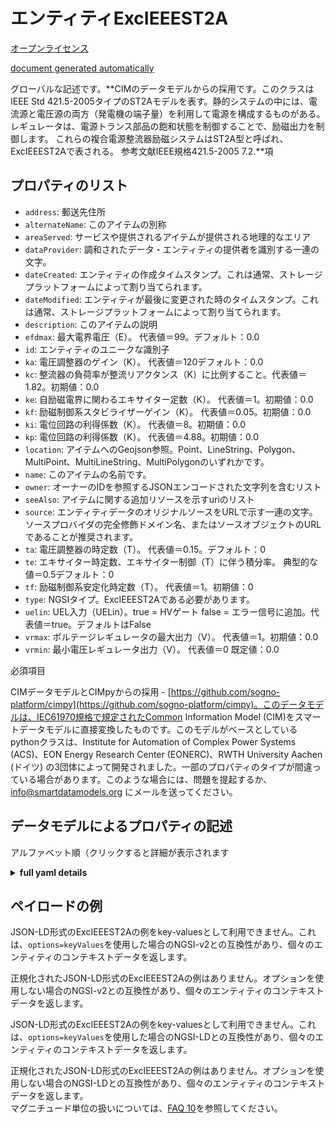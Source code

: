 エンティティExcIEEEST2A  
=================  
[オープンライセンス](https://github.com/smart-data-models//dataModel.EnergyCIM/blob/master/ExcIEEEST2A/LICENSE.md)  
[document generated automatically](https://docs.google.com/presentation/d/e/2PACX-1vTs-Ng5dIAwkg91oTTUdt8ua7woBXhPnwavZ0FxgR8BsAI_Ek3C5q97Nd94HS8KhP-r_quD4H0fgyt3/pub?start=false&loop=false&delayms=3000#slide=id.gb715ace035_0_60)  
グローバルな記述です。**CIMのデータモデルからの採用です。このクラスはIEEE Std 421.5-2005タイプのST2Aモデルを表す。静的システムの中には、電流源と電圧源の両方（発電機の端子量）を利用して電源を構成するものがある。  レギュレータは、電源トランス部品の飽和状態を制御することで、励磁出力を制御します。  これらの複合電源整流器励磁システムはST2A型と呼ばれ、ExcIEEEST2Aで表される。  参考文献IEEE規格421.5-2005 7.2.**項  

## プロパティのリスト  

- `address`: 郵送先住所  - `alternateName`: このアイテムの別称  - `areaServed`: サービスや提供されるアイテムが提供される地理的なエリア  - `dataProvider`: 調和されたデータ・エンティティの提供者を識別する一連の文字。  - `dateCreated`: エンティティの作成タイムスタンプ。これは通常、ストレージプラットフォームによって割り当てられます。  - `dateModified`: エンティティが最後に変更された時のタイムスタンプ。これは通常、ストレージプラットフォームによって割り当てられます。  - `description`: このアイテムの説明  - `efdmax`: 最大電界電圧（E）。  代表値＝99。デフォルト：0.0  - `id`: エンティティのユニークな識別子  - `ka`: 電圧調整器のゲイン（K）。  代表値＝120デフォルト：0.0  - `kc`: 整流器の負荷率が整流リアクタンス（K）に比例すること。代表値＝1.82。初期値：0.0  - `ke`: 自励磁電界に関わるエキサイター定数（K）。  代表値＝1。初期値：0.0  - `kf`: 励磁制御系スタビライザーゲイン（K）。  代表値＝0.05。初期値：0.0  - `ki`: 電位回路の利得係数（K）。  代表値＝8。初期値：0.0  - `kp`: 電位回路の利得係数（K）。  代表値＝4.88。初期値：0.0  - `location`: アイテムへのGeojson参照。Point、LineString、Polygon、MultiPoint、MultiLineString、MultiPolygonのいずれかです。  - `name`: このアイテムの名前です。  - `owner`: オーナーのIDを参照するJSONエンコードされた文字列を含むリスト  - `seeAlso`: アイテムに関する追加リソースを示すuriのリスト  - `source`: エンティティデータのオリジナルソースをURLで示す一連の文字。ソースプロバイダの完全修飾ドメイン名、またはソースオブジェクトのURLであることが推奨されます。  - `ta`: 電圧調整器の時定数（T）。  代表値＝0.15。デフォルト：0  - `te`: エキサイター時定数、エキサイター制御（T）に伴う積分率。  典型的な値＝0.5デフォルト：0  - `tf`: 励磁制御系安定化時定数（T）。  代表値＝1。初期値：0  - `type`: NGSIタイプ。ExcIEEEST2Aである必要があります。  - `uelin`: UEL入力（UELin）。true = HVゲート false = エラー信号に追加。代表値＝true。デフォルトはFalse  - `vrmax`: ボルテージレギュレータの最大出力（V）。  代表値＝1。初期値：0.0  - `vrmin`: 最小電圧レギュレータ出力（V）。  代表値＝0 既定値：0.0    
必須項目  
CIMデータモデルとCIMpyからの採用 - [https://github.com/sogno-platform/cimpy](https://github.com/sogno-platform/cimpy)。このデータモデルは、IEC61970規格で規定されたCommon Information Model (CIM)をスマートデータモデルに直接変換したものです。このモデルがベースとしているpythonクラスは、Institute for Automation of Complex Power Systems (ACS)、EON Energy Research Center (EONERC)、RWTH University Aachen (ドイツ) の3団体によって開発されました。一部のプロパティのタイプが間違っている場合があります。このような場合には、問題を提起するか、info@smartdatamodels.org にメールを送ってください。  
## データモデルによるプロパティの記述  
アルファベット順（クリックすると詳細が表示されます  
<details><summary><strong>full yaml details</strong></summary>    
```yaml  
ExcIEEEST2A:    
  description: 'Adapted from CIM data models. The class represents IEEE Std 421.5-2005 type ST2A model. Some static systems utilize both current and voltage sources (generator terminal quantities) to comprise the power source.  The regulator controls the exciter output through controlled saturation of the power transformer components.  These compound-source rectifier excitation systems are designated Type ST2A and are represented by ExcIEEEST2A.  Reference: IEEE Standard 421.5-2005 Section 7.2.'    
  properties:    
    address:    
      description: 'The mailing address'    
      properties:    
        addressCountry:    
          description: 'Property. The country. For example, Spain. Model:''https://schema.org/addressCountry'''    
          type: string    
        addressLocality:    
          description: 'Property. The locality in which the street address is, and which is in the region. Model:''https://schema.org/addressLocality'''    
          type: string    
        addressRegion:    
          description: 'Property. The region in which the locality is, and which is in the country. Model:''https://schema.org/addressRegion'''    
          type: string    
        postOfficeBoxNumber:    
          description: 'Property. The post office box number for PO box addresses. For example, 03578. Model:''https://schema.org/postOfficeBoxNumber'''    
          type: string    
        postalCode:    
          description: 'Property. The postal code. For example, 24004. Model:''https://schema.org/https://schema.org/postalCode'''    
          type: string    
        streetAddress:    
          description: 'Property. The street address. Model:''https://schema.org/streetAddress'''    
          type: string    
      type: object    
      x-ngsi:    
        model: https://schema.org/address    
        type: Property    
    alternateName:    
      description: 'An alternative name for this item'    
      type: string    
      x-ngsi:    
        type: Property    
    areaServed:    
      description: 'The geographic area where a service or offered item is provided'    
      type: string    
      x-ngsi:    
        model: https://schema.org/Text    
        type: Property    
    dataProvider:    
      description: 'A sequence of characters identifying the provider of the harmonised data entity.'    
      type: string    
      x-ngsi:    
        type: Property    
    dateCreated:    
      description: 'Entity creation timestamp. This will usually be allocated by the storage platform.'    
      format: date-time    
      type: string    
      x-ngsi:    
        type: Property    
    dateModified:    
      description: 'Timestamp of the last modification of the entity. This will usually be allocated by the storage platform.'    
      format: date-time    
      type: string    
      x-ngsi:    
        type: Property    
    description:    
      description: 'A description of this item'    
      type: string    
      x-ngsi:    
        type: Property    
    efdmax:    
      description: 'Maximum field voltage (E).  Typical Value = 99. Default: 0.0'    
      type: number    
      x-ngsi:    
        model: https://schema.org/Number    
        type: Property    
    id:    
      anyOf: &excieeest2a_-_properties_-_owner_-_items_-_anyof    
        - description: 'Property. Identifier format of any NGSI entity'    
          maxLength: 256    
          minLength: 1    
          pattern: ^[\w\-\.\{\}\$\+\*\[\]`|~^@!,:\\]+$    
          type: string    
        - description: 'Property. Identifier format of any NGSI entity'    
          format: uri    
          type: string    
      description: 'Unique identifier of the entity'    
      x-ngsi:    
        type: Property    
    ka:    
      description: 'Voltage regulator gain (K).  Typical Value = 120. Default: 0.0'    
      type: number    
      x-ngsi:    
        model: https://schema.org/Number    
        type: Property    
    kc:    
      description: 'Rectifier loading factor proportional to commutating reactance (K). Typical Value = 1.82. Default: 0.0'    
      type: number    
      x-ngsi:    
        model: https://schema.org/Number    
        type: Property    
    ke:    
      description: 'Exciter constant related to self-excited field (K).  Typical Value = 1. Default: 0.0'    
      type: number    
      x-ngsi:    
        model: https://schema.org/Number    
        type: Property    
    kf:    
      description: 'Excitation control system stabilizer gains (K).  Typical Value = 0.05. Default: 0.0'    
      type: number    
      x-ngsi:    
        model: https://schema.org/Number    
        type: Property    
    ki:    
      description: 'Potential circuit gain coefficient (K).  Typical Value = 8. Default: 0.0'    
      type: number    
      x-ngsi:    
        model: https://schema.org/Number    
        type: Property    
    kp:    
      description: 'Potential circuit gain coefficient (K).  Typical Value = 4.88. Default: 0.0'    
      type: number    
      x-ngsi:    
        model: https://schema.org/Number    
        type: Property    
    location:    
      description: 'Geojson reference to the item. It can be Point, LineString, Polygon, MultiPoint, MultiLineString or MultiPolygon'    
      oneOf:    
        - description: 'Geoproperty. Geojson reference to the item. Point'    
          properties:    
            bbox:    
              items:    
                type: number    
              minItems: 4    
              type: array    
            coordinates:    
              items:    
                type: number    
              minItems: 2    
              type: array    
            type:    
              enum:    
                - Point    
              type: string    
          required:    
            - type    
            - coordinates    
          title: 'GeoJSON Point'    
          type: object    
        - description: 'Geoproperty. Geojson reference to the item. LineString'    
          properties:    
            bbox:    
              items:    
                type: number    
              minItems: 4    
              type: array    
            coordinates:    
              items:    
                items:    
                  type: number    
                minItems: 2    
                type: array    
              minItems: 2    
              type: array    
            type:    
              enum:    
                - LineString    
              type: string    
          required:    
            - type    
            - coordinates    
          title: 'GeoJSON LineString'    
          type: object    
        - description: 'Geoproperty. Geojson reference to the item. Polygon'    
          properties:    
            bbox:    
              items:    
                type: number    
              minItems: 4    
              type: array    
            coordinates:    
              items:    
                items:    
                  items:    
                    type: number    
                  minItems: 2    
                  type: array    
                minItems: 4    
                type: array    
              type: array    
            type:    
              enum:    
                - Polygon    
              type: string    
          required:    
            - type    
            - coordinates    
          title: 'GeoJSON Polygon'    
          type: object    
        - description: 'Geoproperty. Geojson reference to the item. MultiPoint'    
          properties:    
            bbox:    
              items:    
                type: number    
              minItems: 4    
              type: array    
            coordinates:    
              items:    
                items:    
                  type: number    
                minItems: 2    
                type: array    
              type: array    
            type:    
              enum:    
                - MultiPoint    
              type: string    
          required:    
            - type    
            - coordinates    
          title: 'GeoJSON MultiPoint'    
          type: object    
        - description: 'Geoproperty. Geojson reference to the item. MultiLineString'    
          properties:    
            bbox:    
              items:    
                type: number    
              minItems: 4    
              type: array    
            coordinates:    
              items:    
                items:    
                  items:    
                    type: number    
                  minItems: 2    
                  type: array    
                minItems: 2    
                type: array    
              type: array    
            type:    
              enum:    
                - MultiLineString    
              type: string    
          required:    
            - type    
            - coordinates    
          title: 'GeoJSON MultiLineString'    
          type: object    
        - description: 'Geoproperty. Geojson reference to the item. MultiLineString'    
          properties:    
            bbox:    
              items:    
                type: number    
              minItems: 4    
              type: array    
            coordinates:    
              items:    
                items:    
                  items:    
                    items:    
                      type: number    
                    minItems: 2    
                    type: array    
                  minItems: 4    
                  type: array    
                type: array    
              type: array    
            type:    
              enum:    
                - MultiPolygon    
              type: string    
          required:    
            - type    
            - coordinates    
          title: 'GeoJSON MultiPolygon'    
          type: object    
      x-ngsi:    
        type: Geoproperty    
    name:    
      description: 'The name of this item.'    
      type: string    
      x-ngsi:    
        type: Property    
    owner:    
      description: 'A List containing a JSON encoded sequence of characters referencing the unique Ids of the owner(s)'    
      items:    
        anyOf: *excieeest2a_-_properties_-_owner_-_items_-_anyof    
        description: 'Property. Unique identifier of the entity'    
      type: array    
      x-ngsi:    
        type: Property    
    seeAlso:    
      description: 'list of uri pointing to additional resources about the item'    
      oneOf:    
        - items:    
            format: uri    
            type: string    
          minItems: 1    
          type: array    
        - format: uri    
          type: string    
      x-ngsi:    
        type: Property    
    source:    
      description: 'A sequence of characters giving the original source of the entity data as a URL. Recommended to be the fully qualified domain name of the source provider, or the URL to the source object.'    
      type: string    
      x-ngsi:    
        type: Property    
    ta:    
      description: 'Voltage regulator time constant (T).  Typical Value = 0.15. Default: 0'    
      type: number    
      x-ngsi:    
        model: https://schema.org/Number    
        type: Property    
    te:    
      description: 'Exciter time constant, integration rate associated with exciter control (T).  Typical Value = 0.5. Default: 0'    
      type: number    
      x-ngsi:    
        model: https://schema.org/Number    
        type: Property    
    tf:    
      description: 'Excitation control system stabilizer time constant (T).  Typical Value = 1. Default: 0'    
      type: number    
      x-ngsi:    
        model: https://schema.org/Number    
        type: Property    
    type:    
      description: 'NGSI type. It has to be ExcIEEEST2A'    
      enum:    
        - ExcIEEEST2A    
      type: string    
      x-ngsi:    
        type: Property    
    uelin:    
      description: 'UEL input (UELin). true = HV gate false = add to error signal. Typical Value = true. Default: False'    
      type: number    
      x-ngsi:    
        model: https://schema.org/Number    
        type: Property    
    vrmax:    
      description: 'Maximum voltage regulator outputs (V).  Typical Value = 1. Default: 0.0'    
      type: number    
      x-ngsi:    
        model: https://schema.org/Number    
        type: Property    
    vrmin:    
      description: 'Minimum voltage regulator outputs (V).  Typical Value = 0. Default: 0.0'    
      type: number    
      x-ngsi:    
        model: https://schema.org/Number    
        type: Property    
  required: []    
  type: object    
```  
</details>    
## ペイロードの例  
JSON-LD形式のExcIEEEST2Aの例をkey-valuesとして利用できません。これは、`options=keyValues`を使用した場合のNGSI-v2との互換性があり、個々のエンティティのコンテキストデータを返します。  
正規化されたJSON-LD形式のExcIEEEST2Aの例はありません。オプションを使用しない場合のNGSI-v2との互換性があり、個々のエンティティのコンテキストデータを返します。  
JSON-LD形式のExcIEEEST2Aの例をkey-valuesとして利用できません。これは、`options=keyValues`を使用した場合のNGSI-LDとの互換性があり、個々のエンティティのコンテキストデータを返します。  
正規化されたJSON-LD形式のExcIEEEST2Aの例はありません。オプションを使用しない場合のNGSI-LDとの互換性があり、個々のエンティティのコンテキストデータを返します。  
マグニチュード単位の扱いについては、[FAQ 10](https://smartdatamodels.org/index.php/faqs/)を参照してください。